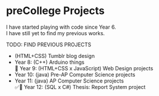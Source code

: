 # preCollege Projects
I have started playing with code since Year 6.</br>
I have still yet to find my previous works.

TODO: FIND PREVIOUS PROJECTS</br>
- (HTML+CSS) Tumblr blog design <GONE>
- Year 8:  (C++) Arduino things</br>
:red_circle: Year 9:  (HTML+CSS x JavaScript) Web Design projects</br>
- Year 10: (java) Pre-AP Computer Science projects
- Year 11: (java) AP Computer Science projects</br>
:white_check_mark::red_circle: Year 12: (SQL x C#) Thesis: Report System project
